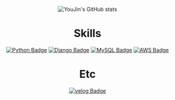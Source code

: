 <div align=center>
  
![YouJin's GitHub stats](https://github-readme-stats.vercel.app/api?username=dbwls314&show_icons=true&theme=material-palenight)


# Skills
[![Python Badge](https://img.shields.io/badge/-Python-grey?style=plastic&logo=python&logoColor=white)](https://www.python.org/) 
[![Django Badge](https://img.shields.io/badge/-Django-%23092E20?style=plastic&logo=django)](https://docs.djangoproject.com/en/4.0/) 
[![MySQL Badge](https://img.shields.io/badge/-MySQL-%234479A1?style=plastic&logo=mysql&logoColor=white)](https://www.mysql.com/)
[![AWS Badge](https://img.shields.io/badge/-AWS-%23232F3E?style=plastic&logo=amazonaws&logoColor=white)](https://aws.amazon.com/ko/)
  
# Etc
[![velog Badge](https://img.shields.io/badge/-Velog-%20C997?style=plastic&logo=python&logoColor=white)](https://www.velog.org/) 
